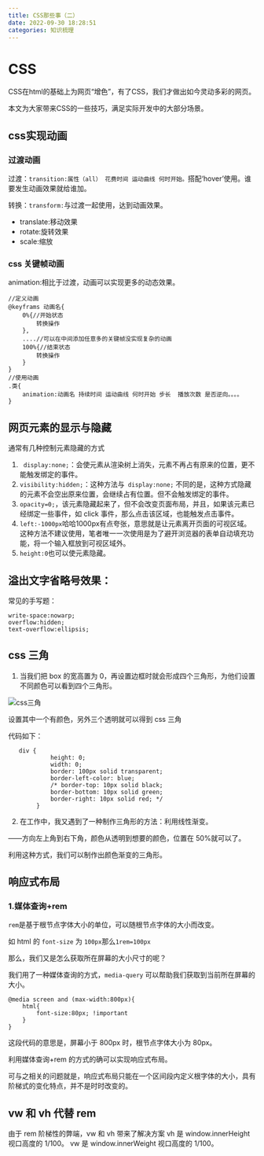 ```yaml
---
title: CSS那些事（二）
date: 2022-09-30 18:28:51
categories: 知识梳理
---
```

# CSS
CSS在html的基础上为网页“增色”，有了CSS，我们才做出如今灵动多彩的网页。

本文为大家带来CSS的一些技巧，满足实际开发中的大部分场景。

## css实现动画
### 过渡动画
过渡：`transition:属性（all） 花费时间 运动曲线 何时开始。`搭配‘hover’使用。谁要发生动画效果就给谁加。

转换：`transform:`与过渡一起使用，达到动画效果。

- translate:移动效果
- rotate:旋转效果
- scale:缩放

### css 关键帧动画
animation:相比于过渡，动画可以实现更多的动态效果。
```
//定义动画
@keyframs 动画名{
    0%{//开始状态
        转换操作
    },
    ....//可以在中间添加任意多的关键帧没实现复杂的动画
    100%{//结束状态
        转换操作
    }
}
//使用动画
.类{
    animation:动画名 持续时间 运动曲线 何时开始 步长  播放次数 是否逆向。。。。
}
```

## 网页元素的显示与隐藏

通常有几种控制元素隐藏的方式
1. ` display:none;`：会使元素从渲染树上消失，元素不再占有原来的位置，更不能触发绑定的事件。
2. `visibility:hidden;`：这种方法与` display:none;` 不同的是，这种方式隐藏的元素不会空出原来位置，会继续占有位置。但不会触发绑定的事件。 
3. `opacity=0;`，该元素隐藏起来了，但不会改变页面布局，并且，如果该元素已经绑定一些事件，如 click 事件，那么点击该区域，也能触发点击事件。 
4. `left:-1000px`哈哈1000px有点夸张，意思就是让元素离开页面的可视区域。这种方法不建议使用，笔者唯一一次使用是为了避开浏览器的表单自动填充功能，将一个输入框放到可视区域外。
5. `height:0`也可以使元素隐藏。

## 溢出文字省略号效果：
常见的手写题：
```
write-space:nowarp;
overflow:hidden;
text-overflow:ellipsis;
```

## css 三角
1. 当我们把 box 的宽高置为 0，再设置边框时就会形成四个三角形，为他们设置不同颜色可以看到四个三角形。

![css三角](https://11qiaolj.github.io/2021/06/06/图片/三角.png)

设置其中一个有颜色，另外三个透明就可以得到 css 三角

代码如下：

```
   div {
            height: 0;
            width: 0;
            border: 100px solid transparent;
            border-left-color: blue;
            /* border-top: 10px solid black;
            border-bottom: 10px solid green;
            border-right: 10px solid red; */
        }
```
2. 在工作中，我又遇到了一种制作三角形的方法：利用线性渐变。

——方向左上角到右下角，颜色从透明到想要的颜色，位置在 50%就可以了。

利用这种方式，我们可以制作出颜色渐变的三角形。

## 响应式布局

### 1.媒体查询+rem

`rem`是基于根节点字体大小的单位，可以随根节点字体的大小而改变。

如 html 的 `font-size` 为 `100px`那么`1rem=100px`

那么，我们又是怎么获取所在屏幕的大小尺寸的呢？

我们用了一种媒体查询的方式，`media-query` 可以帮助我们获取到当前所在屏幕的大小。

```
@media screen and (max-width:800px){
    html{
        font-size:80px; !important
    }
}
```

这段代码的意思是，屏幕小于 800px 时，根节点字体大小为 80px。

利用媒体查询+rem 的方式的确可以实现响应式布局。

可与之相关的问题就是，响应式布局只能在一个区间段内定义根字体的大小，具有阶梯式的变化特点，并不是时时改变的。

## vw 和 vh 代替 rem

由于 rem 阶梯性的弊端，vw 和 vh 带来了解决方案
vh 是 window.innerHeight 视口高度的 1/100。
vw 是 window.innerWeight 视口高度的 1/100。
